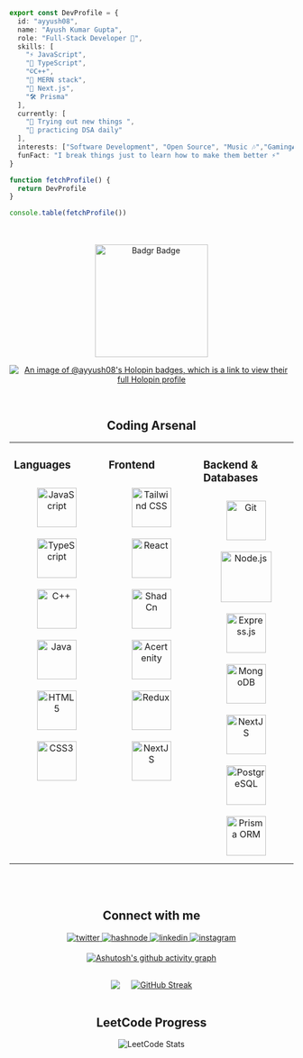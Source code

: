 
```typescript
export const DevProfile = {
  id: "ayyush08",
  name: "Ayush Kumar Gupta",
  role: "Full-Stack Developer 🚀",
  skills: [
    "⚡ JavaScript", 
    "🌱 TypeScript",
    "©️C++",
    "🍃 MERN stack", 
    "🧩 Next.js", 
    "🛠 Prisma"
  ],
  currently: [
    "🔎 Trying out new things ",  
    "📐 practicing DSA daily"
  ],
  interests: ["Software Development", "Open Source", "Music 🎶","Gaming🎮","Anime📺"],
  funFact: "I break things just to learn how to make them better ⚡"
}

function fetchProfile() {
  return DevProfile
}

console.table(fetchProfile())

```
  

<br/>  




<!--<div align="center">
<img src="https://miro.medium.com/v2/resize:fit:828/format:webp/1*yw0TnheAGN-LPneDaTlaxw.gif" align="center" style="width: 100%" />
</div>-->

<br/>

<div align="center">
  
<!-- <img src="https://github-profile-trophy.vercel.app/?username=ayyush08&theme=darkhub" align="center"/> -->
<div/>
<a href="https://api.badgr.io/public/assertions/payK-sMDRH6L64iT4JYp2g?identity__email=ayushkumargupta2908%40gmail.com">
  <img src="https://api.badgr.io/public/assertions/payK-sMDRH6L64iT4JYp2g/image" alt="Badgr Badge" width="200">
</a>


<br/>

[![An image of @ayyush08's Holopin badges, which is a link to view their full Holopin profile](https://holopin.me/ayyush08)](https://holopin.io/@ayyush08)

<br/>


## Coding Arsenal
<table><tr><td valign="top" width="25%">



### Languages  
<div align="center">  
<a href="https://www.javascript.com/" target="_blank"><img style="margin: 10px" src="https://profilinator.rishav.dev/skills-assets/javascript-original.svg" alt="JavaScript" height="70" /></a>
<a href="https://www.typescriptlang.org/" target="_blank"><img style="margin: 10px" src="https://profilinator.rishav.dev/skills-assets/typescript-original.svg" alt="TypeScript" height="70" /></a> 
<!-- <a href="https://go.dev/" target="_blank"><img style="margin: 10px" src="https://profilinator.rishav.dev/skills-assets/go-original.svg" alt="Go" height="70" /></a>  -->
<!-- <a href="https://www.cprogramming.com/" target="_blank"><img style="margin: 10px" src="https://profilinator.rishav.dev/skills-assets/c-original.svg" alt="C" height="70" /></a>   -->
<a href="https://www.cplusplus.com/" target="_blank"><img style="margin: 10px" src="https://profilinator.rishav.dev/skills-assets/cplusplus-original.svg" alt="C++" height="70" /></a>  
<a href="https://www.java.com/" target="_blank"><img style="margin: 10px" src="https://profilinator.rishav.dev/skills-assets/java-original-wordmark.svg" alt="Java" height="70" /></a>  
<!-- <a href="https://www.python.org/" target="_blank"><img style="margin: 10px" src="https://profilinator.rishav.dev/skills-assets/python-original.svg" alt="Python" height="70" /></a>   -->
<a href="https://en.wikipedia.org/wiki/HTML5" target="_blank"><img style="margin: 10px" src="https://profilinator.rishav.dev/skills-assets/html5-original-wordmark.svg" alt="HTML5" height="70" /></a>  
<a href="https://www.w3schools.com/css/" target="_blank"><img style="margin: 10px" src="https://profilinator.rishav.dev/skills-assets/css3-original-wordmark.svg" alt="CSS3" height="70" /></a>   
</div>

</td><td valign="top" width="25%">



### Frontend  
<div align="center">   
<a href="https://www.tailwindcss.com/" target="_blank"><img style="margin: 10px" src="https://profilinator.rishav.dev/skills-assets/tailwindcss.svg" alt="Tailwind CSS" height="70" /></a>  
<a href="https://reactjs.org/" target="_blank"><img style="margin: 10px" src="https://profilinator.rishav.dev/skills-assets/react-original-wordmark.svg" alt="React" height="70" /></a>  
<a href="https://ui.shadcn.com/" targer="_blank"><img style="margin:10px" src="https://archive.org/download/github.com-shadcn-ui-ui_-_2023-08-09_16-03-10/cover.jpg" alt="ShadCn" height="70"/></a>
<a href="https://ui.aceternity.com/" targer="_blank"><img style="margin:10px" src="https://ph-files.imgix.net/0e9ab899-883b-45fa-927a-1565d8af2e42.png?auto=format" alt="Acertenity" height="70"/></a>
<a href="https://redux.js.org/" target="_blank"><img style="margin: 10px" src="https://profilinator.rishav.dev/skills-assets/redux-original.svg" alt="Redux" height="70" /></a>  
<a href="https://nextjs.org/" target="_blank"><img style="margin: 10px" src="https://profilinator.rishav.dev/skills-assets/nextjs.png" alt="NextJS" height="70" /></a>  
  
</div>
</td><td valign="top" width="25%">


### Backend & Databases
<div align="center">  
<a href="https://github.com/" target="_blank"><img style="margin: 10px" src="https://profilinator.rishav.dev/skills-assets/git-scm-icon.svg" alt="Git" height="70" /></a>  
<a href="https://nodejs.org/" target="_blank"><img style="margin: 10px" src="https://profilinator.rishav.dev/skills-assets/nodejs-original-wordmark.svg" alt="Node.js" height="90" /></a>  
<a href="https://expressjs.com/" target="_blank"><img style="margin: 10px" src="https://images.credly.com/images/1c2c86e1-16ce-4e4d-a425-d1ac96bb026d/twitter_thumb_201604_express.png" alt="Express.js" height="70" /></a>  
<a href="https://www.mongodb.com/" target="_blank"><img style="margin: 10px" src="https://coursera-university-assets.s3.amazonaws.com/05/353594a7964fdeaff4e10615de58c0/MongoDBSquareLogo.png" alt="MongoDB" height="70" /></a>   
<a href="https://nextjs.org/" target="_blank"><img style="margin: 10px" src="https://profilinator.rishav.dev/skills-assets/nextjs.png" alt="NextJS" height="70" /></a>   
<a href="https://www.postgresql.org/" target="_blank"><img style="margin: 10px" src="https://upload.wikimedia.org/wikipedia/commons/2/29/Postgresql_elephant.svg" alt="PostgreSQL" height="70" /></a>
<a href="https://www.prisma.io/" target="_blank"><img style="margin: 10px" src="https://media2.dev.to/dynamic/image/width=320,height=320,fit=cover,gravity=auto,format=auto/https%3A%2F%2Fdev-to-uploads.s3.amazonaws.com%2Fuploads%2Forganization%2Fprofile_image%2F1608%2F0f93b179-76bf-4ee7-a838-e8222fbef062.png" alt="Prisma ORM" height="70" />
<!--   <a href="https://graphql.org/" target="_blank"><img style="margin: 10px" src="https://profilinator.rishav.dev/skills-assets/graphql.png" alt="GraphQL" height="70" /></a>   -->
</a>

</td>
<!-- <td valign="top" width="25%"> -->



<!-- ### Others  
<!---<div align="center"> 
<!-- <a href="https://zod.dev/" target="_blank"><img style="margin: 10px" src="https://miro.medium.com/v2/resize:fit:1400/1*I2lgr0_K6d9DwQYi2MtjcQ.png" alt="Zod" height="70" /></a>  -->
<!-- <a href="https://www.docker.com/" target="_blank"><img style="margin: 10px" src="https://profilinator.rishav.dev/skills-assets/docker-original-wordmark.svg" alt="Docker" height="70" /></a>  
</div> -->

<!--</td>-->
</tr></table>  

<br/>


<br/>  


## Connect with me  
<a href="https://twitter.com/Ayush29081" target="_blank">
<img src=https://img.shields.io/badge/twitter-%2300acee.svg?&style=for-the-badge&logo=twitter&logoColor=white alt=twitter style="margin-bottom: 5px;" />
</a>
<a href="https://hashnode.com/@ayyush08" target="_blank">
<img src=https://img.shields.io/badge/hashnode-%232962FF.svg?&style=for-the-badge&logo=hashnode&logoColor=white alt=hashnode style="margin-bottom: 5px;" />
</a>
<a href="https://linkedin.com/in/ayush2908" target="_blank">
<img src=https://img.shields.io/badge/linkedin-%231E77B5.svg?&style=for-the-badge&logo=linkedin&logoColor=white alt=linkedin style="margin-bottom: 5px;" />
</a>
<a href="https://instagram.com/ayyush.js" target="_blank">
<img src=https://img.shields.io/badge/instagram-%23000000.svg?&style=for-the-badge&logo=instagram&logoColor=white alt=instagram style="margin-bottom: 5px;" />
</a>  
  

[![Ashutosh's github activity graph](https://github-readme-activity-graph.vercel.app/graph?username=ayyush08&bg_color=000000&color=d8d5d5&line=fb8500&point=ffffff&area=true&hide_border=true)](https://github.com/ashutosh00710/github-readme-activity-graph)
<br/>
<br/>
<div style="display: flex; justify-content: center; align-items: center; gap: 20px; margin-top:5px; flex-wrap: wrap;">
<!--   <img src="https://github-readme-stats.vercel.app/api/top-langs/?username=ayyush08&hide_border=true&layout=compact&theme=vision-friendly-dark&langs_count=5" /> -->
  
  <img src="https://github-readme-stats.vercel.app/api?username=ayyush08&show_icons=true&count_private=true&hide_border=true&theme=vision-friendly-dark&border_radius=5" />
  
  <a href="https://git.io/streak-stats">
    <img src="https://nirzak-streak-stats.vercel.app?user=ayyush08&theme=vision-friendly-dark&hide_border=true&border_radius=5" alt="GitHub Streak" />
  </a>
</div>
<br/>

## LeetCode Progress

![LeetCode Stats](https://leetcard.jacoblin.cool/ayyush_08?theme=dark&font=Merriweather%20Sans&ext=contest)
